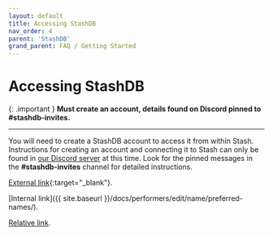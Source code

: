 ```yaml
---
layout: default
title: Accessing StashDB
nav_order: 4
parent: 'StashDB'
grand_parent: FAQ / Getting Started
---
```


# Accessing StashDB

{: .important }
**Must create an account, details found on Discord pinned to #stashdb-invites.**

---

You will need to create a StashDB account to access it from within Stash. Instructions for creating an account and connecting it to Stash can only be found in [our Discord server](#joining-our-discord) at this time. Look for the pinned messages in the **#stashdb-invites** channel for detailed instructions.

[External link](https://stashdb.org/performers/fbd10ce7-3209-4788-b84f-3a2ec1b19326){:target="_blank"}.

[Internal link]({{ site.baseurl }}/docs/performers/edit/name/preferred-names/).

[Relative link](../jav-names/).

